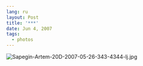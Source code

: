 ```yaml
---
lang: ru
layout: Post
title: '***'
date: Jun 4, 2007
tags:
  - photos
---
```


![Sapegin-Artem-20D-2007-05-26-343-4344-lj.jpg](upload://Sapegin-Artem-20D-2007-05-26-343-4344-lj.jpg)
